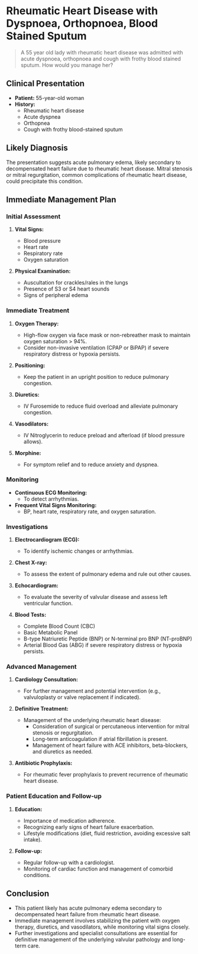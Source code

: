 # Rheumatic Heart Disease with Dyspnoea, Orthopnoea, Blood Stained Sputum

> A 55 year old lady with rheumatic heart disease was admitted with acute dyspnoea, orthopnoea and cough with frothy blood stained sputum. How would you manage her?

## Clinical Presentation

- **Patient:** 55-year-old woman
- **History:**
  - Rheumatic heart disease
  - Acute dyspnea
  - Orthopnea
  - Cough with frothy blood-stained sputum

## Likely Diagnosis

The presentation suggests acute pulmonary edema, likely secondary to decompensated heart failure due to rheumatic heart disease. Mitral stenosis or mitral regurgitation, common complications of rheumatic heart disease, could precipitate this condition.

## Immediate Management Plan

### Initial Assessment

1. **Vital Signs:**

   - Blood pressure
   - Heart rate
   - Respiratory rate
   - Oxygen saturation

2. **Physical Examination:**
   - Auscultation for crackles/rales in the lungs
   - Presence of S3 or S4 heart sounds
   - Signs of peripheral edema

### Immediate Treatment

1. **Oxygen Therapy:**

   - High-flow oxygen via face mask or non-rebreather mask to maintain oxygen saturation > 94%.
   - Consider non-invasive ventilation (CPAP or BiPAP) if severe respiratory distress or hypoxia persists.

2. **Positioning:**

   - Keep the patient in an upright position to reduce pulmonary congestion.

3. **Diuretics:**

   - IV Furosemide to reduce fluid overload and alleviate pulmonary congestion.

4. **Vasodilators:**

   - IV Nitroglycerin to reduce preload and afterload (if blood pressure allows).

5. **Morphine:**
   - For symptom relief and to reduce anxiety and dyspnea.

### Monitoring

- **Continuous ECG Monitoring:**
  - To detect arrhythmias.
- **Frequent Vital Signs Monitoring:**
  - BP, heart rate, respiratory rate, and oxygen saturation.

### Investigations

1. **Electrocardiogram (ECG):**

   - To identify ischemic changes or arrhythmias.

2. **Chest X-ray:**

   - To assess the extent of pulmonary edema and rule out other causes.

3. **Echocardiogram:**

   - To evaluate the severity of valvular disease and assess left ventricular function.

4. **Blood Tests:**
   - Complete Blood Count (CBC)
   - Basic Metabolic Panel
   - B-type Natriuretic Peptide (BNP) or N-terminal pro BNP (NT-proBNP)
   - Arterial Blood Gas (ABG) if severe respiratory distress or hypoxia persists.

### Advanced Management

1. **Cardiology Consultation:**

   - For further management and potential intervention (e.g., valvuloplasty or valve replacement if indicated).

2. **Definitive Treatment:**

   - Management of the underlying rheumatic heart disease:
     - Consideration of surgical or percutaneous intervention for mitral stenosis or regurgitation.
     - Long-term anticoagulation if atrial fibrillation is present.
     - Management of heart failure with ACE inhibitors, beta-blockers, and diuretics as needed.

3. **Antibiotic Prophylaxis:**
   - For rheumatic fever prophylaxis to prevent recurrence of rheumatic heart disease.

### Patient Education and Follow-up

1. **Education:**

   - Importance of medication adherence.
   - Recognizing early signs of heart failure exacerbation.
   - Lifestyle modifications (diet, fluid restriction, avoiding excessive salt intake).

2. **Follow-up:**
   - Regular follow-up with a cardiologist.
   - Monitoring of cardiac function and management of comorbid conditions.

## Conclusion

- This patient likely has acute pulmonary edema secondary to decompensated heart failure from rheumatic heart disease.
- Immediate management involves stabilizing the patient with oxygen therapy, diuretics, and vasodilators, while monitoring vital signs closely.
- Further investigations and specialist consultations are essential for definitive management of the underlying valvular pathology and long-term care.
